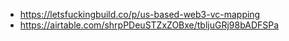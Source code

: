 - https://letsfuckingbuild.co/p/us-based-web3-vc-mapping
- https://airtable.com/shrpPDeuSTZxZOBxe/tbljuGRj98bADFSPa

